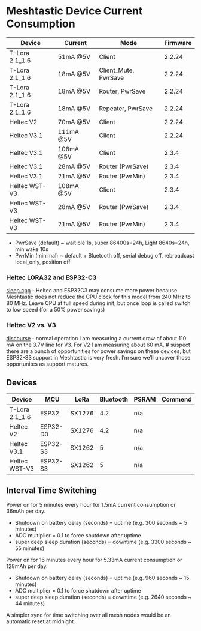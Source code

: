 # Meshtastic Device Current Consumption

| Device | Current | Mode | Firmware |
|--------|---------|------|----------|
| T-Lora 2.1_1.6 | 51mA @5V | Client | 2.2.24 |
| T-Lora 2.1_1.6 | 18mA @5V | Client_Mute, PwrSave | 2.2.24 |
| T-Lora 2.1_1.6 | 18mA @5V | Router, PwrSave | 2.2.24 |
| T-Lora 2.1_1.6 | 18mA @5V | Repeater, PwrSave | 2.2.24 |
| Heltec V2 | 70mA @5V | Client | 2.2.24 |
| Heltec V3.1 | 111mA @5V | Client | 2.2.24 |
| Heltec V3.1 | 108mA @5V | Client | 2.3.4 |
| Heltec V3.1 | 28mA @5V | Router (PwrSave) | 2.3.4 |
| Heltec V3.1 | 21mA @5V | Router (PwrMin) | 2.3.4 |
| Heltec WST-V3 | 108mA @5V | Client | 2.3.4 |
| Heltec WST-V3 | 28mA @5V | Router (PwrSave) | 2.3.4 |
| Heltec WST-V3 | 21mA @5V | Router (PwrMin) | 2.3.4 |

* PwrSave (default) ~ wait ble 1s, super 86400s=24h, Light 8640s=24h, min wake 10s
* PwrMin (minimal) ~ default + Bluetooth off, serial debug off, rebroadcast local_only, position off

### Heltec LORA32 and ESP32-C3

[sleep.cpp](https://github.com/meshtastic/firmware/blob/250cf16bf8793aefed95b9cedb9c20b2f2e7a2a7/src/sleep.cpp#L78) - Heltec and ESP32C3 may consume more power because Meshtastic does not reduce the CPU clock for this model from 240 MHz to 80 MHz. Leave CPU at full speed during init, but once loop is called switch to low speed (for a 50% power savings)

### Heltec V2 vs. V3

[discourse](https://meshtastic.discourse.group/t/heltec-wifi-lora-32-v3-is-out-will-it-be-supported/6596/12) - normal operation I am measuring a current draw of about 110 mA on the 3.7V line for V3.
For V2 I am measuring about 60 mA. # suspect there are a bunch of opportunities for power savings on these devices, but ESP32-S3 support in Meshtastic is very fresh. I’m sure we’ll uncover those opportunites as support matures.

## Devices

| Device | MCU | LoRa | Bluetooth | PSRAM | Commend |
|--------|-----|------|-----------|-------|---------|
| T-Lora 2.1_1.6 | ESP32 | SX1276 | 4.2 | n/a | |
| Heltec V2 | ESP32-D0 | SX1276 | 4.2 | n/a | |
| Heltec V3.1 | ESP32-S3 | SX1262 | 5 | n/a | |
| Heltec WST-V3 | ESP32-S3 | SX1262 | 5 | n/a | |

## Interval Time Switching 

Power on for 5 minutes every hour for 1.5mA current consumption or 36mAh per day. 

* Shutdown on battery delay (seconds) = uptime (e.g. 300 seconds ~ 5 minutes)
* ADC multiplier = 0.1 to force shutdown after uptime
* super deep sleep duration (seconds) = downtime (e.g. 3300 seconds ~ 55 minutes)

Power on for 16 minutes every hour for 5.33mA current consumption or 128mAh per day. 

* Shutdown on battery delay (seconds) = uptime (e.g. 960 seconds ~ 15 minutes)
* ADC multiplier = 0.1 to force shutdown after uptime
* super deep sleep duration (seconds) = downtime (e.g. 2640 seconds ~ 44 minutes)

A simpler sync for time switching over all  mesh nodes would be an automatic reset at midnight.
